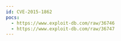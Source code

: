 ```yaml
---
id: CVE-2015-1862
pocs:
  - https://www.exploit-db.com/raw/36746
  - https://www.exploit-db.com/raw/36747
---
```

